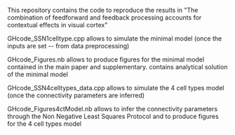 This repository contains the code to reproduce the results in 
"The combination of feedforward and feedback processing accounts for contextual effects in visual cortex"

GHcode_SSN1celltype.cpp allows to simulate the minimal model (once the inputs are set -- from data preprocessing) 

GHcode_Figures.nb allows to produce figures for the minimal model contained in the main paper and supplementary. contains analytical solution of the minimal model

GHcode_SSN4celltypes_data.cpp allows to simulate the 4 cell types model (once the connectivity parameters are inferred)

GHcode_Figures4ctModel.nb allows to infer the connectivity parameters through the Non Negative Least Squares Protocol and to produce figures for the 4 cell types model
